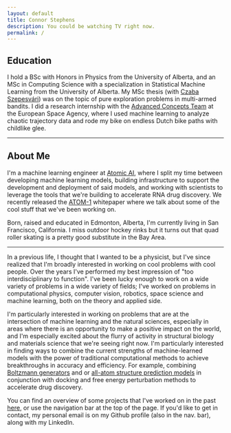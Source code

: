 ```yaml
---
layout: default
title: Connor Stephens
description: You could be watching TV right now.
permalink: /
---
```


## Education

I hold a BSc with Honors in Physics from the University of Alberta, and an MSc in Computing Science with a specialization in Statistical Machine Learning from the University of Alberta. My MSc thesis (with [Czaba Szepesvári](https://scholar.google.com/citations?user=zvC19mQAAAAJ&hl=en)) was on the topic of pure exploration problems in multi-armed bandits. I did a research internship with the [Advanced Concepts Team](https://www.esa.int/gsp/ACT/about/theteam/) at the European Space Agency, where I used machine learning to analyze chaotic trajectory data and rode my bike on endless Dutch bike paths with childlike glee.

---

## About Me

I'm a machine learning engineer at [Atomic AI](https://www.atomic.ai/), where I split my time between developing machine learning models, building infrastructure to support the development and deployment of said models, and working with scientists to leverage the tools that we're building to accelerate RNA drug discovery. We recently released the [ATOM-1](https://www.biorxiv.org/content/10.1101/2023.12.13.571579v1) whitepaper where we talk about some of the cool stuff that we've been working on.

Born, raised and educated in Edmonton, Alberta, I'm currently living in San Francisco, California. I miss outdoor hockey rinks but it turns out that quad roller skating is a pretty good substitute in the Bay Area.

---

In a previous life, I thought that I wanted to be a physicist, but I've since realized that I'm broadly interested in working on cool problems with cool people. Over the years I've performed my best impression of "too interdisciplinary to function". I've been lucky enough to work on a wide variety of problems in a wide variety of fields; I've worked on problems in computational physics, computer vision, robotics, space science and machine learning, both on the theory and applied side.

I'm particularly interested in working on problems that are at the intersection of machine learning and the natural sciences, especially in areas where there is an opportunity to make a positive impact on the world, and I'm especially excited about the flurry of activity in structural biology and materials science that we're seeing right now. I'm particularly interested in finding ways to combine the current strengths of machine-learned models with the power of traditional computational methods to achieve breakthroughs in accuracy and efficiency. For example, combining [Boltzmann generators](https://www.science.org/doi/10.1126/science.aaw1147) and or [all-atom structure prediction models](https://www.google.com/search?q=rosetta+fold+all+atom&sourceid=chrome&ie=UTF-8) in conjunction with docking and free energy perturbation methods to accelerate drug discovery.

You can find an overview of some projects that I've worked on in the past [here](/projects), or use the navigation bar at the top of the page. If you'd like to get in contact, my personal email is on my Github profile (also in the nav. bar), along with my LinkedIn.
